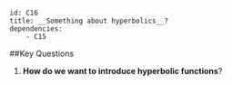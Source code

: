 ````
id: C16
title: __Something about hyperbolics__?
dependencies: 
    - C15
````
##Key Questions

1. __How do we want to introduce hyperbolic functions__?

